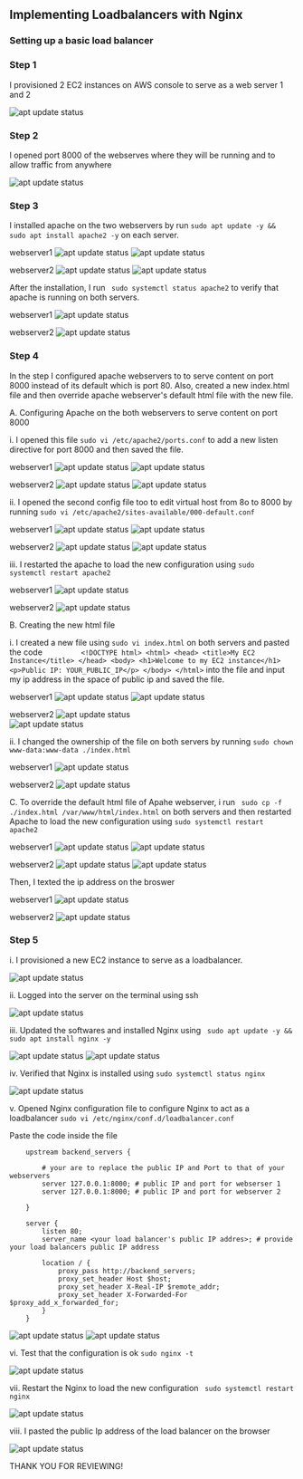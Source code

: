 ## Implementing Loadbalancers with Nginx

### Setting up a basic load balancer

### Step 1

I provisioned 2 EC2 instances on AWS console to serve as a web server 1 and 2

![apt update status](./images/1.PNG)

### Step 2

I opened port 8000 of the webserves where they will be running and to allow traffic from anywhere

![apt update status](./images/2.PNG)

### Step 3

I installed apache on the two webservers by run `sudo apt update -y &&  sudo apt install apache2 -y`
on each server.

webserver1
![apt update status](./images/3a.PNG)
![apt update status](./images/3b.PNG)

webserver2
![apt update status](./images/4a.PNG)
![apt update status](./images/4b.PNG)

After the installation, I run ` sudo systemctl status apache2` to verify that apache is running on both servers.

webserver1
![apt update status](./images/3c.PNG)

webserver2
![apt update status](./images/4c.PNG)

### Step 4

In the step I configured apache webservers to to serve content on port 8000 instead of its default which is port 80. Also, created a new index.html file and then override apache webserver's default html file with the new file.

A. Configuring Apache on the both webservers to serve content on port 8000

i. I opened this file `sudo vi /etc/apache2/ports.conf` to add a new listen directive for port 8000 and then saved the file.

webserver1
![apt update status](./images/5a.PNG)
![apt update status](./images/5b.PNG)

webserver2
![apt update status](./images/6a.PNG)
![apt update status](./images/6b.PNG)

ii. I opened the second config file too to edit virtual host from 8o to 8000 by running `sudo vi /etc/apache2/sites-available/000-default.conf`

webserver1
![apt update status](./images/7a.PNG)
![apt update status](./images/7b.PNG)

webserver2
![apt update status](./images/8a.PNG)
![apt update status](./images/8b.PNG)

iii. I restarted the apache to load the new configuration using `sudo systemctl restart apache2`

webserver1
![apt update status](./images/9.PNG)

webserver2
![apt update status](./images/10.PNG)

B. Creating the new html file

i. I created a new file using `sudo vi index.html` on both servers and pasted the code `         <!DOCTYPE html>
        <html>
        <head>
            <title>My EC2 Instance</title>
        </head>
        <body>
            <h1>Welcome to my EC2 instance</h1>
            <p>Public IP: YOUR_PUBLIC_IP</p>
        </body>
        </html>` into the file and input my ip address in the space of public ip and saved the file.

 webserver1
![apt update status](./images/11a.PNG)
![apt update status](./images/11b.PNG)

webserver2
![apt update status](./images/12a.PNG)      
![apt update status](./images/12b.PNG)

ii. I changed the ownership of the file on both servers by running `sudo chown www-data:www-data ./index.html` 

webserver1
![apt update status](./images/13.PNG)

webserver2
![apt update status](./images/14.PNG)

C. To override the default html file of Apahe webserver, i run ` sudo cp -f ./index.html /var/www/html/index.html` on both servers and then restarted Apache to load the new configuration using `sudo systemctl restart apache2`

webserver1
![apt update status](./images/15.PNG)
![apt update status](./images/17.PNG)

webserver2
![apt update status](./images/16.PNG)
![apt update status](./images/18.PNG)

Then, I texted the ip address on the broswer

webserver1
![apt update status](./images/19.PNG)

webserver2
![apt update status](./images/20.PNG)

### Step 5

i. I provisioned a new EC2 instance to serve as a loadbalancer. 

![apt update status](./images/21.PNG)

ii. Logged into the server on the terminal using ssh

![apt update status](./images/22.PNG)

iii. Updated the softwares and installed Nginx using ` sudo apt update -y && sudo apt install nginx -y` 

![apt update status](./images/23a.PNG)
![apt update status](./images/23b.PNG)

iv. Verified that Nginx is installed using `sudo systemctl status nginx`

![apt update status](./images/24.PNG)

v. Opened Nginx configuration file to configure Nginx to act as a loadbalancer `sudo vi /etc/nginx/conf.d/loadbalancer.conf`

Paste the code inside the file 
        
        upstream backend_servers {

            # your are to replace the public IP and Port to that of your webservers
            server 127.0.0.1:8000; # public IP and port for webserser 1
            server 127.0.0.1:8000; # public IP and port for webserver 2

        }

        server {
            listen 80;
            server_name <your load balancer's public IP addres>; # provide your load balancers public IP address

            location / {
                proxy_pass http://backend_servers;
                proxy_set_header Host $host;
                proxy_set_header X-Real-IP $remote_addr;
                proxy_set_header X-Forwarded-For $proxy_add_x_forwarded_for;
            }
        }
    
![apt update status](./images/25a.PNG)
![apt update status](./images/25b.PNG)

vi. Test that the configuration is ok `sudo nginx -t`

![apt update status](./images/26.PNG)

vii. Restart the Nginx to load the new configuration ` sudo systemctl restart nginx`

![apt update status](./images/27.PNG)

viii. I pasted the public Ip address of the load balancer on the browser

![apt update status](./images/29.PNG)

THANK YOU FOR REVIEWING!



